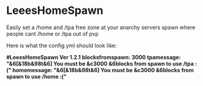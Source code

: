 # LeeesHomeSpawn
Easily set a /home and /tpa free zone at your anarchy servers spawn where people cant /home or /tpa out of pvp



Here is what the config.yml should look like:


****#LeeesHomeSpawn Ver 1.2.1
blocksfromspawn: 3000
tpamessage: "&6[&18b&98t&6] You must be &c3000 &6blocks from spawn to use /tpa :("
homemessage: "&6[&18b&98t&6] You must be &c3000 &6blocks from spawn to use /home :("****
